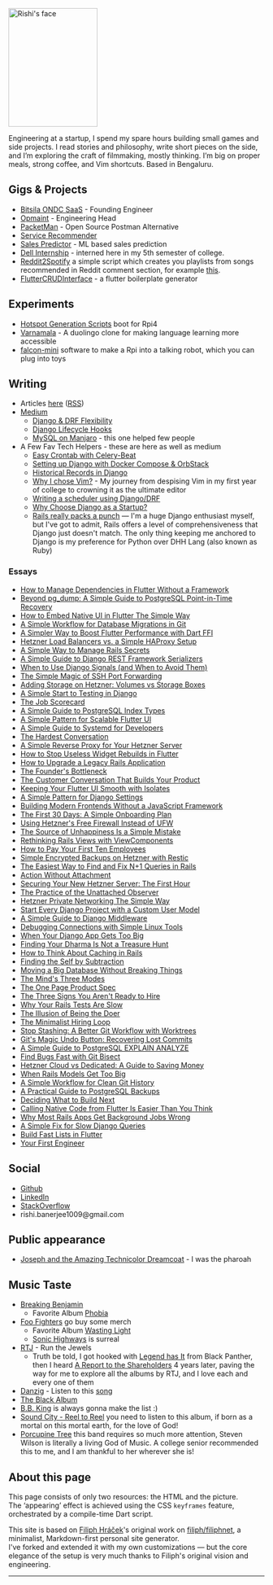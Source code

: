 <img class="portrait" 
     width="175"
     height="233"
     src="img/profile.jpg" 
     srcset="img/profile.jpg 1x, img/profile@2x.jpg 2x, img/profile@3x.jpg 3x, img/profile@4x.jpg 4x"
     alt="Rishi's face">
     
Engineering at a startup, I spend my spare hours building small games and side projects. I read stories and philosophy, write short pieces on the side, and I’m exploring the craft of filmmaking, mostly thinking. I’m big on proper meals, strong coffee, and Vim shortcuts. Based in Bengaluru.

## Gigs & Projects

* [Bitsila ONDC SaaS](https://www.bitsila.com/) - Founding Engineer
* [Opmaint](https://apps.apple.com/in/app/opmaint/id6502909679) - Engineering Head
* [PacketMan](https://github.com/rshrc/PacketMan) - Open Source Postman Alternative
* [Service Recommender](hhttps://github.com/rshrc/service-recommendation) 
* [Sales Predictor](https://github.com/rshrc/dell-recommend) - ML based sales prediction
* [Dell Internship](https://dell.com) - interned here in my 5th semester of college. 
* [Reddit2Spotify](https://github.com/rshrc/reddit2spotify) a simple script which creates you playlists from songs recommended in Reddit comment section, for example [this](https://www.reddit.com/r/spotify/comments/18excgh/give_me_song_recommendations/). 
* [FlutterCRUDInterface](https://github.com/rshrc/FlutterCRUDInterface) - a flutter boilerplate generator

## Experiments

* [Hotspot Generation Scripts](https://github.com/rshrc/boot-system-scripts) boot for Rpi4
* [Varnamala](varnamala.org) - A duolingo clone for making language learning more accessible
* [falcon-mini](https://github.com/rshrc/falcon-mini) software to make a Rpi into a talking robot, which you can plug into toys 

## Writing

* Articles [here](https://banerjeerishi.com/text) ([RSS](https://banerjeerishi.com/text/atom.xml))
* [Medium](https://medium.com/@banerjeerishi)
  * [Django & DRF Flexibility](https://medium.com/django-unleashed/django-drf-flexibility-38c5e6b6435c)
  * [Django Lifecycle Hooks](https://medium.com/django-unleashed/django-lifecycle-hooks-ed731e4c829a)
  * [MySQL on Manjaro](https://medium.com/@banerjeerishi/mysql-on-manjaro-973e4bfc4f05) - this one helped few people
* A Few Fav Tech Helpers - these are here as well as medium
  * [Easy Crontab with Celery-Beat](https://banerjeerishi.com/text/easy-crontab-with-celery-beat.html)
  * [Setting up Django with Docker Compose & OrbStack](https://banerjeerishi.com/text/setting-up-with-docker-compose-&-orbstack.html)
  * [Historical Records in Django](https://banerjeerishi.com/text/historical-records-in-django.html)
  * [Why I chose Vim?](https://banerjeerishi.com/text/why-i-chose-vim.html) - My journey from despising Vim in my first year of college to crowning it as the ultimate editor
  * [Writing a scheduler using Django/DRF](https://banerjeerishi.com/text/writing-a-scheduler-using-django-and-drf.html)
  * [Why Choose Django as a Startup?](https://banerjeerishi.com/text/why-choose-django-as-a-startup.html)
  * [Rails really packs a punch](https://banerjeerishi.com/text/rails-really-packs-a-punch.html) — I'm a huge Django enthusiast myself, but I've got to admit, Rails offers a level of comprehensiveness that Django just doesn't match. The only thing keeping me anchored to Django is my preference for Python over DHH Lang (also known as Ruby)

### Essays

* [How to Manage Dependencies in Flutter Without a Framework](https://banerjeerishi.com/text/how-to-manage-dependencies-in-flutter-without-a-framework.html)
* [Beyond pg_dump: A Simple Guide to PostgreSQL Point-in-Time Recovery](https://banerjeerishi.com/text/beyond-pg_dump-a-simple-guide-to-postgresql-point-in-time-recovery.html)
* [How to Embed Native UI in Flutter The Simple Way](https://banerjeerishi.com/text/how-to-embed-native-ui-in-flutter-the-simple-way.html)
* [A Simple Workflow for Database Migrations in Git](https://banerjeerishi.com/text/a-simple-workflow-for-database-migrations-in-git.html)
* [A Simpler Way to Boost Flutter Performance with Dart FFI](https://banerjeerishi.com/text/a-simpler-way-to-boost-flutter-performance-with-dart-ffi.html)
* [Hetzner Load Balancers vs. a Simple HAProxy Setup](https://banerjeerishi.com/text/hetzner-load-balancers-vs-a-simple-haproxy-setup.html)
* [A Simple Way to Manage Rails Secrets](https://banerjeerishi.com/text/a-simple-way-to-manage-rails-secrets.html)
* [A Simple Guide to Django REST Framework Serializers](https://banerjeerishi.com/text/a-simple-guide-to-django-rest-framework-serializers.html)
* [When to Use Django Signals (and When to Avoid Them)](https://banerjeerishi.com/text/when-to-use-django-signals-and-when-to-avoid-them.html)
* [The Simple Magic of SSH Port Forwarding](https://banerjeerishi.com/text/the-simple-magic-of-ssh-port-forwarding.html)
* [Adding Storage on Hetzner: Volumes vs Storage Boxes](https://banerjeerishi.com/text/adding-storage-on-hetzner-volumes-vs-storage-boxes.html)
* [A Simple Start to Testing in Django](https://banerjeerishi.com/text/a-simple-start-to-testing-in-django.html)
* [The Job Scorecard](https://banerjeerishi.com/text/the-job-scorecard.html)
* [A Simple Guide to PostgreSQL Index Types](https://banerjeerishi.com/text/a-simple-guide-to-postgresql-index-types.html)
* [A Simple Pattern for Scalable Flutter UI](https://banerjeerishi.com/text/a-simple-pattern-for-scalable-flutter-ui.html)
* [A Simple Guide to Systemd for Developers](https://banerjeerishi.com/text/a-simple-guide-to-systemd-for-developers.html)
* [The Hardest Conversation](https://banerjeerishi.com/text/the-hardest-conversation.html)
* [A Simple Reverse Proxy for Your Hetzner Server](https://banerjeerishi.com/text/a-simple-reverse-proxy-for-your-hetzner-server.html)
* [How to Stop Useless Widget Rebuilds in Flutter](https://banerjeerishi.com/text/how-to-stop-useless-widget-rebuilds-in-flutter.html)
* [How to Upgrade a Legacy Rails Application](https://banerjeerishi.com/text/how-to-upgrade-a-legacy-rails-application.html)
* [The Founder's Bottleneck](https://banerjeerishi.com/text/the-founders-bottleneck.html)
* [The Customer Conversation That Builds Your Product](https://banerjeerishi.com/text/the-customer-conversation-that-builds-your-product.html)
* [Keeping Your Flutter UI Smooth with Isolates](https://banerjeerishi.com/text/keeping-your-flutter-ui-smooth-with-isolates.html)
* [A Simple Pattern for Django Settings](https://banerjeerishi.com/text/a-simple-pattern-for-django-settings.html)
* [Building Modern Frontends Without a JavaScript Framework](https://banerjeerishi.com/text/building-modern-frontends-without-a-javascript-framework.html)
* [The First 30 Days: A Simple Onboarding Plan](https://banerjeerishi.com/text/the-first-30-days-a-simple-onboarding-plan.html)
* [Using Hetzner's Free Firewall Instead of UFW](https://banerjeerishi.com/text/using-hetzners-free-firewall-instead-of-ufw.html)
* [The Source of Unhappiness Is a Simple Mistake](https://banerjeerishi.com/text/the-source-of-unhappiness-is-a-simple-mistake.html)
* [Rethinking Rails Views with ViewComponents](https://banerjeerishi.com/text/rethinking-rails-views-with-viewcomponents.html)
* [How to Pay Your First Ten Employees](https://banerjeerishi.com/text/how-to-pay-your-first-ten-employees.html)
* [Simple Encrypted Backups on Hetzner with Restic](https://banerjeerishi.com/text/simple-encrypted-backups-on-hetzner-with-restic.html)
* [The Easiest Way to Find and Fix N+1 Queries in Rails](https://banerjeerishi.com/text/the-easiest-way-to-find-and-fix-n1-queries-in-rails.html)
* [Action Without Attachment](https://banerjeerishi.com/text/action-without-attachment.html)
* [Securing Your New Hetzner Server: The First Hour](https://banerjeerishi.com/text/securing-your-new-hetzner-server-the-first-hour.html)
* [The Practice of the Unattached Observer](https://banerjeerishi.com/text/the-practice-of-the-unattached-observer.html)
* [Hetzner Private Networking The Simple Way](https://banerjeerishi.com/text/hetzner-private-networking-the-simple-way.html)
* [Start Every Django Project with a Custom User Model](https://banerjeerishi.com/text/start-every-django-project-with-a-custom-user-model.html)
* [A Simple Guide to Django Middleware](https://banerjeerishi.com/text/a-simple-guide-to-django-middleware.html)
* [Debugging Connections with Simple Linux Tools](https://banerjeerishi.com/text/debugging-connections-with-simple-linux-tools.html)
* [When Your Django App Gets Too Big](https://banerjeerishi.com/text/when-your-django-app-gets-too-big.html)
* [Finding Your Dharma Is Not a Treasure Hunt](https://banerjeerishi.com/text/finding-your-dharma-is-not-a-treasure-hunt.html)
* [How to Think About Caching in Rails](https://banerjeerishi.com/text/how-to-think-about-caching-in-rails.html)
* [Finding the Self by Subtraction](https://banerjeerishi.com/text/finding-the-self-by-subtraction.html)
* [Moving a Big Database Without Breaking Things](https://banerjeerishi.com/text/moving-a-big-database-without-breaking-things.html)
* [The Mind's Three Modes](https://banerjeerishi.com/text/the-minds-three-modes.html)
* [The One Page Product Spec](https://banerjeerishi.com/text/the-one-page-product-spec.html)
* [The Three Signs You Aren't Ready to Hire](https://banerjeerishi.com/text/the-three-signs-you-arent-ready-to-hire.html)
* [Why Your Rails Tests Are Slow](https://banerjeerishi.com/text/why-your-rails-tests-are-slow.html)
* [The Illusion of Being the Doer](https://banerjeerishi.com/text/the-illusion-of-being-the-doer.html)
* [The Minimalist Hiring Loop](https://banerjeerishi.com/text/the-minimalist-hiring-loop.html)
* [Stop Stashing: A Better Git Workflow with Worktrees](https://banerjeerishi.com/text/stop-stashing-a-better-git-workflow-with-worktrees.html)
* [Git's Magic Undo Button: Recovering Lost Commits](https://banerjeerishi.com/text/gits-magic-undo-button-recovering-lost-commits.html)
* [A Simple Guide to PostgreSQL EXPLAIN ANALYZE](https://banerjeerishi.com/text/a-simple-guide-to-postgresql-explain-analyze.html)
* [Find Bugs Fast with Git Bisect](https://banerjeerishi.com/text/find-bugs-fast-with-git-bisect.html)
* [Hetzner Cloud vs Dedicated: A Guide to Saving Money](https://banerjeerishi.com/text/hetzner-cloud-vs-dedicated-a-guide-to-saving-money.html)
* [When Rails Models Get Too Big](https://banerjeerishi.com/text/when-rails-models-get-too-big.html)
* [A Simple Workflow for Clean Git History](https://banerjeerishi.com/text/a-simple-workflow-for-clean-git-history.html)
* [A Practical Guide to PostgreSQL Backups](https://banerjeerishi.com/text/a-practical-guide-to-postgresql-backups.html)
* [Deciding What to Build Next](https://banerjeerishi.com/text/deciding-what-to-build-next.html)
* [Calling Native Code from Flutter Is Easier Than You Think](https://banerjeerishi.com/text/calling-native-code-from-flutter-is-easier-than-you-think.html)
* [Why Most Rails Apps Get Background Jobs Wrong](https://banerjeerishi.com/text/why-most-rails-apps-get-background-jobs-wrong.html)
* [A Simple Fix for Slow Django Queries](https://banerjeerishi.com/text/a-simple-fix-for-slow-django-queries.html)
* [Build Fast Lists in Flutter](https://banerjeerishi.com/text/build-fast-lists-in-flutter.html)
* [Your First Engineer](https://banerjeerishi.com/text/your-first-engineer.html)
## Social

* [Github](https://github.com/rshrc)
* [LinkedIn](https://www.linkedin.com/in/rishibanerjee21/)
* [StackOverflow](https://stackoverflow.com/users/8028903/deprecatedapi)
* rishi.banerjee1009<span style="display:none">deletethisifyourenotarobot</span>@gmail<span style="display:none">thisaswell</span>.com

## Public appearance

* [Joseph and the Amazing Technicolor Dreamcoat](https://www.youtube.com/watch?v=CVfCU8UM7Dw&t=3720s&pp=ygUhc3BzIDEyNSB5ZWFycyBjZWxlYnJhdGlvbiBhc2Fuc29s) - I was the pharoah 

## Music Taste

* [Breaking Benjamin](https://open.spotify.com/playlist/37i9dQZF1DZ06evO3iBwVq?si=16e1f990c0ee474e) 
  - Favorite Album [Phobia](https://open.spotify.com/album/6yJdQMlMkfYJFiSsL6764c?si=45d70faf4b364974)
* [Foo Fighters](https://foofighters.com/) go buy some merch
  - Favorite Album [Wasting Light](https://open.spotify.com/album/5lnQLEUiVDkLbFJHXHQu9m?si=1658019860394a16)
  - [Sonic Highways](https://open.spotify.com/album/2qwN15acAl3sm3Idce5vK9?si=b7c6089d2e8e4881) is surreal
* [RTJ](https://open.spotify.com/artist/4RnBFZRiMLRyZy0AzzTg2C?si=c96d966285d84e67) - Run the Jewels
  - Truth be told, I got hooked with [Legend has It](https://open.spotify.com/track/7satW8tFLasyZbftvrWFBP?si=4d6b77194c104154) from Black Panther, then I heard [A Report to the Shareholders](https://open.spotify.com/track/7cXFQxnCKlTWdn1vow1v55?si=677c0527d55e4180) 4 years later, paving the way for me to explore all the albums by RTJ, and I love each and every one of them
* [Danzig](https://open.spotify.com/artist/34c4iQ5tkaZKu6Sv28BTde?si=Gt9G3W_hQma2EKPJdQGv5A) - Listen to this [song](https://open.spotify.com/track/1Gt07aYIpl5yJcTbH95s7v?si=f7d4079542544b9d) 
* [The Black Album](https://open.spotify.com/album/2ROptx2K5R4YYqlQQRpT7k?si=vnnMgVuxTJuufcTDt6yF9Q)
* [B.B. King](https://open.spotify.com/artist/5xLSa7l4IV1gsQfhAMvl0U?si=790df151fda7468e) is always gonna make the list :)
* [Sound City - Reel to Reel](https://open.spotify.com/album/066mZjq57UkWDAM7A6PWce?si=ddf7eb5c38bd4d3f) you need to listen to this album, if born as a mortal on this mortal earth, for the love of God!
* [Porcupine Tree](https://open.spotify.com/artist/5NXHXK6hOCotCF8lvGM1I0?si=dbe077a1f22d4655) this band requires so much more attention, Steven Wilson is literally a living God of Music. A college senior recommended this to me, and I am thankful to her wherever she is!

## About this page

This page consists of only two resources: the HTML and the picture.  
The ‘appearing’ effect is achieved using the CSS `keyframes` feature, orchestrated by a compile-time Dart script.

This site is based on [Filiph Hráček](https://github.com/filiph)'s original work on [filiph/filiphnet](https://github.com/filiph/filiphnet), a minimalist, Markdown-first personal site generator.  
I've forked and extended it with my own customizations — but the core elegance of the setup is very much thanks to Filiph's original vision and engineering.

---
